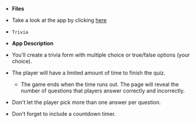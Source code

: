 * **Files**

* Take a look at the app by clicking <a href="https://yolandamac.github.io/yolandamac.triviaGame.io/">here</a>

 * `Trivia`

* **App Description**

* You'll create a trivia form with multiple choice or true/false options (your choice).

* The player will have a limited amount of time to finish the quiz. 

  * The game ends when the time runs out. The page will reveal the number of questions that players answer correctly and incorrectly.

* Don't let the player pick more than one answer per question.

* Don't forget to include a countdown timer.
